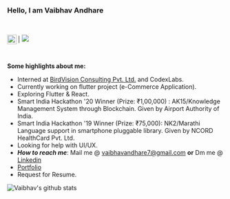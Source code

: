 ### Hello, I am Vaibhav Andhare

<br/>

|</a>  <a href="https://www.linkedin.com/in/vaibhavandhare">
  <img align="left" alt="LinkedIn" width="22px" src="https://cdn.jsdelivr.net/npm/simple-icons@v3/icons/linkedin.svg" />
</a>     ![](https://visitor-badge.glitch.me/badge?page_id=vaandhare.MyGithub)  

<br/>


**Some highlights about me:**

- Interned at [BirdVision Consulting Pvt. Ltd.](https://birdvisiontech.com/) and CodexLabs.
- Currently working on flutter project (e-Commerce Application).
- Exploring Flutter & React.
- Smart India Hackathon '20 Winner (Prize: ₹1,00,000) : AK15/Knowledge Management System through Blockchain. Given by Airport Authority of India.
- Smart India Hackathon '19 Winner (Prize: ₹75,000): NK2/Marathi Language support in smartphone pluggable library. Given by NCORD HealthCard Pvt. Ltd. 
- Looking for help with UI/UX.
- ***How to reach me***: Mail me @ vaibhavandhare7@gmail.com **or** Dm me @ [Linkedin](https://www.linkedin.com/in/vaibhavandhare)           
- [Portfolio](https://vaibhavandhare.com)
- Request for Resume.


![Vaibhav's github stats](https://github-readme-stats.vercel.app/api?username=vaandhare&show_icons=true&hide=[%22stars%22])
